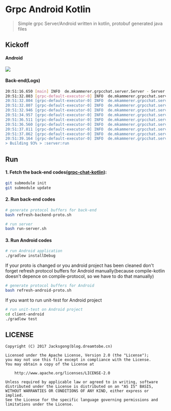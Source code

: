 # Grpc Android Kotlin

> Simple grpc Server/Android written in kotlin, protobuf generated java files

## Kickoff

#### Android

![](https://raw.githubusercontent.com/Jacksgong/grpc-android-kotlin/master/arts/demo.gif)

#### Back-end(Logs)

```bash
20:51:16.650 [main] INFO  de.mkammerer.grpcchat.server.Server - Server running on port 5001
20:51:32.803 [grpc-default-executor-0] INFO  de.mkammerer.grpcchat.server.Chat - jacks@dreamtobe.cn isn't exist, so register for it first
20:51:32.804 [grpc-default-executor-0] INFO  de.mkammerer.grpcchat.server.Chat - User jacks@dreamtobe.cn registered
20:51:32.807 [grpc-default-executor-0] INFO  de.mkammerer.grpcchat.server.Chat - User jacks@dreamtobe.cn logged in. Access token is qGNmE0/sBn3yO3scx1SRCA==
20:51:32.946 [grpc-default-executor-0] INFO  de.mkammerer.grpcchat.server.Chat - list rooms: 0
20:51:34.957 [grpc-default-executor-0] INFO  de.mkammerer.grpcchat.server.Chat - list rooms: 0
20:51:36.511 [grpc-default-executor-0] INFO  de.mkammerer.grpcchat.server.Chat - create room successfully
20:51:36.560 [grpc-default-executor-0] INFO  de.mkammerer.grpcchat.server.Chat - list rooms: 1
20:51:37.811 [grpc-default-executor-0] INFO  de.mkammerer.grpcchat.server.Chat - create room successfully
20:51:37.862 [grpc-default-executor-0] INFO  de.mkammerer.grpcchat.server.Chat - list rooms: 2
20:51:39.164 [grpc-default-executor-0] INFO  de.mkammerer.grpcchat.server.Chat - list rooms: 2
> Building 93% > :server:run
```

## Run

#### 1. Fetch the back-end codes([grpc-chat-kotlin](https://github.com/Jacksgong/grpc-chat-kotlin)):

```bash
git submodule init
git submodule update
```

#### 2. Run back-end codes

```bash
# generate protocol buffers for back-end
bash refresh-backend-proto.sh

# run server
bash run-server.sh
```

#### 3. Run Android codes

```bash
# run Android application
./gradlew installDebug
```

If your proto is changed or you android project has been cleaned don't forget refresh protocol buffers for Android manually(because compile-kotlin doesn't depence on compile-protocol, so we have to do that manually)

```bash
# generate protocol buffers for Android
bash refresh-android-proto.sh
```

If you want to run unit-test for Android project

```bash
# run unit-test on Android project
cd client-android
./gradlew test
```

## LICENSE

```
Copyright (C) 2017 Jacksgong(blog.dreamtobe.cn)

Licensed under the Apache License, Version 2.0 (the "License");
you may not use this file except in compliance with the License.
You may obtain a copy of the License at

    http://www.apache.org/licenses/LICENSE-2.0

Unless required by applicable law or agreed to in writing, software
distributed under the License is distributed on an "AS IS" BASIS,
WITHOUT WARRANTIES OR CONDITIONS OF ANY KIND, either express or implied.
See the License for the specific language governing permissions and
limitations under the License.
```
